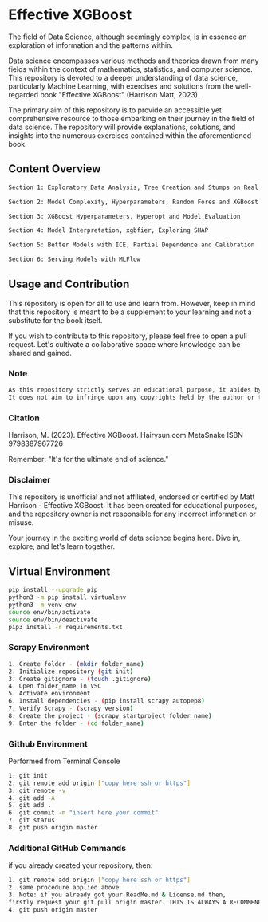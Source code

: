 # Effective XGBoost

The field of Data Science, although seemingly complex, is in essence an exploration of information and the patterns within. 

Data science encompasses various methods and theories drawn from many fields within the context of mathematics, statistics, and computer science. 
This repository is devoted to a deeper understanding of data science, particularly Machine Learning, with exercises and solutions from the well-regarded book "Effective XGBoost" (Harrison Matt, 2023).

The primary aim of this repository is to provide an accessible yet comprehensive resource to those embarking on their journey in the field of data science. The repository will provide explanations, solutions, and insights into the numerous exercises contained within the aforementioned book.

## Content Overview

```sh
Section 1: Exploratory Data Analysis, Tree Creation and Stumps on Real Data

Section 2: Model Complexity, Hyperparameters, Random Fores and XGBoost

Section 3: XGBoost Hyperparameters, Hyperopt and Model Evaluation

Section 4: Model Interpretation, xgbfier, Exploring SHAP

Section 5: Better Models with ICE, Partial Dependence and Calibration

Section 6: Serving Models with MLFlow 
```

## Usage and Contribution

This repository is open for all to use and learn from. However, keep in mind that this repository is meant to be a supplement to your learning and not a substitute for the book itself.

If you wish to contribute to this repository, please feel free to open a pull request. Let's cultivate a collaborative space where knowledge can be shared and gained.

### Note

```sh 
As this repository strictly serves an educational purpose, it abides by the guidelines set forth regarding fair use. 
It does not aim to infringe upon any copyrights held by the author or the publisher.
```

### Citation

Harrison, M. (2023). Effective XGBoost. Hairysun.com MetaSnake ISBN 9798387967726

Remember: "It's for the ultimate end of science."

### Disclaimer

This repository is unofficial and not affiliated, endorsed or certified by Matt Harrison - Effective XGBoost. It has been created for educational purposes, and the repository owner is not responsible for any incorrect information or misuse.

Your journey in the exciting world of data science begins here. Dive in, explore, and let's learn together.

## Virtual Environment
```sh
pip install --upgrade pip
python3 -m pip install virtualenv
python3 -m venv env
source env/bin/activate
source env/bin/deactivate
pip3 install -r requirements.txt
```

### Scrapy Environment
```sh
1. Create folder - (mkdir folder_name)
2. Initialize repository (git init)
3. Create gitignore - (touch .gitignore)
4. Open folder_name in VSC
5. Activate environment
6. Install dependencies - (pip install scrapy autopep8)
7. Verify Scrapy - (scrapy version)
8. Create the project - (scrapy startproject folder_name)
9. Enter the folder - (cd folder_name)
```

### Github Environment

Performed from Terminal Console
```sh
1. git init
2. git remote add origin ["copy here ssh or https"]
3. git remote -v
4. git add -A
5. git add .
6. git commit -m "insert here your commit"
7. git status
8. git push origin master
```

### Additional GitHub Commands
if you already created your repository, then:
```sh
1. git remote add origin ["copy here ssh or https"] 
2. same procedure applied above
3. Note: if you already got your ReadMe.md & License.md then,
firstly request your git pull origin master. THIS IS ALWAYS A RECOMMENDED PRACTICE.
4. git push origin master
```
